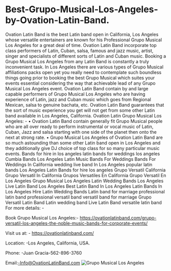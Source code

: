 # Best-Grupo-Musical-Los-Angeles-by-Ovation-Latin-Band.
Ovation Latin Band is the best Latin band open in California, Los Angeles whose versatile entertainers are known for his Professional Grupo Musical Los Angeles for a great deal of time. Ovation Latin Band incorporate top class performers of Latin, Cuban, salsa, famous and jazz music, artist, singer and specialists of different sorts of Latin and Cuban music.
Booking a Grupo Musical Los Angeles from any Latin Band is constantly a truly inconvenient task. In Los Angeles there are various types of Grupo Musical affiliations packs open yet you really need to contemplate such boundless things going prior to booking the best Grupo Musical which suites your events essential considering the way that achievable lead of any Grupo Musical Los Angeles event.
Ovation Latin Band contain by and large capable performers of Grupo Musical Los Angeles who are having experience of Latin, jazz and Cuban music which goes from Regional Mexican, salsa to genuine bachata, etc. Ovation Latin Band guarantees that the sort of music experience you get will not get from some other Latin band available in Los Angeles, California.
Ovation Latin Grupo Musical Los Angeles: -
•	Ovation Latin Band contain generally fit Grupo Musical people who are all over ready to perform instrumental or vocal music of Latin, Cuban, Jazz and salsa starting with one side of the planet then onto the next at strong rate.
•	Grupo Musical Los Angeles of Ovation Latin Band are so much astounding than some other Latin band open in Los Angeles and they additionally give DJ choice of top class for so many particular music events.
Bands for hire in los angeles
latin bands for weddings los angeles
Cumbia Bands Los Angeles
Latin Music Bands For Weddings
Bands For Weddings In California
wedding live band In Los Angeles
popular latin bands Los Angeles
Latin Bands for hire los angeles
Grupo Versatil California
Grupo Versatil In California
Grupos Versatiles En California
Grupo Versatil En Los Angeles
Grupo Musical Los Angeles
Latin Wedding Bands Los Angeles
Live Latin Band Los Angeles
Best Latin Band In Los Angeles
Latin Bands In Los Angeles
Hire Latin Wedding Bands
Latin band for marriage
professional latin band
professional versatil band
versatil band for marriage
Grupo Versatil
Latin Band
Latin wedding band
Live Latin Band
versatile latin band
For more details: -

Book Grupo Musical Los Angeles:- https://ovationlatinband.com/grupo-versatil-los-angeles-the-noble-music-bands-for-corporate-events/

Visit us at: - https://ovationlatinband.com/

Location: -Los Angeles, California, USA.

Phone: -Juan Gracia-562-896-3760

Email:-Info@OvationLatinBand.com
![Grupo Musical Los Angeles](https://user-images.githubusercontent.com/91527248/151759635-c0f9e199-3704-41ef-a90b-14f926f3b47f.jpg)

